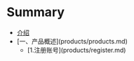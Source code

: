 # Summary

* [介绍](README.md)
* \[一、产品概述\](products/products.md)
  * \[1.注册账号\](products/register.md)

